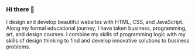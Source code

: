 ### Hi there 👋

I design and develop beautiful websites with HTML, CSS, and JavaScript. Along my formal educational journey, I have taken business, programming, art, and design courses. I combine my skills of programming logic with my skills of design thinking to find and develop innovative solutions to business problems.

<!--
**jacobxperez/jacobxperez** is a ✨ _special_ ✨ repository because its `README.md` (this file) appears on your GitHub profile.

Here are some ideas to get you started:

- 🔭 I’m currently working on ...
- 🌱 I’m currently learning ...
- 👯 I’m looking to collaborate on ...
- 🤔 I’m looking for help with ...
- 💬 Ask me about ...
- 📫 How to reach me: ...
- 😄 Pronouns: ...
- ⚡ Fun fact: ...
-->
